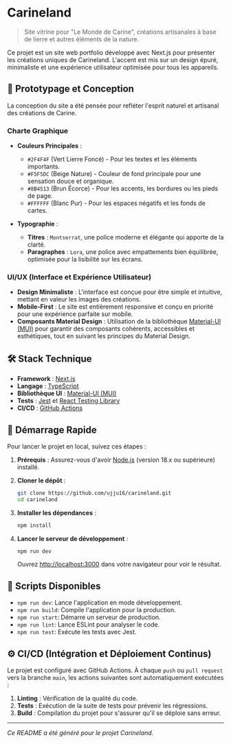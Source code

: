 # Carineland

> Site vitrine pour "Le Monde de Carine", créations artisanales à base de lierre et autres éléments de la nature.

Ce projet est un site web portfolio développé avec Next.js pour présenter les créations uniques de Carineland. L'accent est mis sur un design épuré, minimaliste et une expérience utilisateur optimisée pour tous les appareils.

## 🎨 Prototypage et Conception

La conception du site a été pensée pour refléter l'esprit naturel et artisanal des créations de Carine.

### Charte Graphique

-   **Couleurs Principales** :
    -   `#2F4F4F` (Vert Lierre Foncé) - Pour les textes et les éléments importants.
    -   `#F5F5DC` (Beige Nature) - Couleur de fond principale pour une sensation douce et organique.
    -   `#8B4513` (Brun Écorce) - Pour les accents, les bordures ou les pieds de page.
    -   `#FFFFFF` (Blanc Pur) - Pour les espaces négatifs et les fonds de cartes.

-   **Typographie** :
    -   **Titres** : `Montserrat`, une police moderne et élégante qui apporte de la clarté.
    -   **Paragraphes** : `Lora`, une police avec empattements bien équilibrée, optimisée pour la lisibilité sur les écrans.

### UI/UX (Interface et Expérience Utilisateur)

-   **Design Minimaliste** : L'interface est conçue pour être simple et intuitive, mettant en valeur les images des créations.
-   **Mobile-First** : Le site est entièrement responsive et conçu en priorité pour une expérience parfaite sur mobile.
-   **Composants Material Design** : Utilisation de la bibliothèque [Material-UI (MUI)](https://mui.com/) pour garantir des composants cohérents, accessibles et esthétiques, tout en suivant les principes du Material Design.

## 🛠️ Stack Technique

-   **Framework** : [Next.js](https://nextjs.org/)
-   **Langage** : [TypeScript](https://www.typescriptlang.org/)
-   **Bibliothèque UI** : [Material-UI (MUI)](https://mui.com/)
-   **Tests** : [Jest](https://jestjs.io/) et [React Testing Library](https://testing-library.com/docs/react-testing-library/intro/)
-   **CI/CD** : [GitHub Actions](https://github.com/features/actions)

## 🚀 Démarrage Rapide

Pour lancer le projet en local, suivez ces étapes :

1.  **Prérequis** : Assurez-vous d'avoir [Node.js](https://nodejs.org/) (version 18.x ou supérieure) installé.

2.  **Cloner le dépôt** :
    ```bash
    git clone https://github.com/ujju16/carineland.git
    cd carineland
    ```

3.  **Installer les dépendances** :
    ```bash
    npm install
    ```

4.  **Lancer le serveur de développement** :
    ```bash
    npm run dev
    ```

    Ouvrez [http://localhost:3000](http://localhost:3000) dans votre navigateur pour voir le résultat.

## 📜 Scripts Disponibles

-   `npm run dev`: Lance l'application en mode développement.
-   `npm run build`: Compile l'application pour la production.
-   `npm run start`: Démarre un serveur de production.
-   `npm run lint`: Lance ESLint pour analyser le code.
-   `npm run test`: Exécute les tests avec Jest.

## ⚙️ CI/CD (Intégration et Déploiement Continus)

Le projet est configuré avec GitHub Actions. À chaque `push` ou `pull request` vers la branche `main`, les actions suivantes sont automatiquement exécutées :
1.  **Linting** : Vérification de la qualité du code.
2.  **Tests** : Exécution de la suite de tests pour prévenir les régressions.
3.  **Build** : Compilation du projet pour s'assurer qu'il se déploie sans erreur.

---
*Ce README a été généré pour le projet Carineland.*